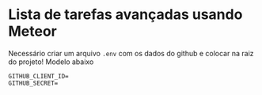 # Lista de tarefas avançadas usando Meteor

Necessário criar um arquivo `.env` com os dados do github e colocar na raiz do projeto! Modelo abaixo

```.env
GITHUB_CLIENT_ID=
GITHUB_SECRET=
```
